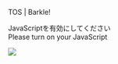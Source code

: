 TOS | Barkle!

JavaScriptを有効にしてください  
Please turn on your JavaScript

![](/static-assets/splash.png?1728521874997)